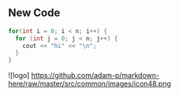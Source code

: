 ## New Code
```c++
for(int i = 0; i < n; i++) {
  for (int j = 0; j < n; j++) {
    cout << "hi" << "\n";
  }
}
```

![logo] https://github.com/adam-p/markdown-here/raw/master/src/common/images/icon48.png

